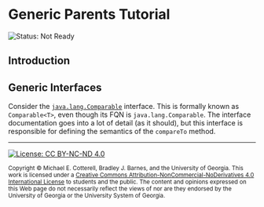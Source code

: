 # Generic Parents Tutorial

![Status: Not Ready](https://img.shields.io/badge/Status-Not%20Ready-red.svg)

## Introduction

## Generic Interfaces

Consider the [`java.lang.Comparable`](https://docs.oracle.com/javase/8/docs/api/java/lang/Comparable.html)
interface. This is formally known as `Comparable<T>`, even though its FQN is `java.lang.Comparable`.
The interface documentation goes into a lot of detail (as it should), but this interface is responsible
for defining the semantics of the `compareTo` method.

<hr/>

[![License: CC BY-NC-ND 4.0](https://img.shields.io/badge/License-CC%20BY--NC--ND%204.0-lightgrey.svg)](http://creativecommons.org/licenses/by-nc-nd/4.0/)

<small>
Copyright &copy; Michael E. Cotterell, Bradley J. Barnes, and the University of Georgia.
This work is licensed under a <a rel="license" href="http://creativecommons.org/licenses/by-nc-nd/4.0/">Creative Commons Attribution-NonCommercial-NoDerivatives 4.0 International License</a> to students and the public.
The content and opinions expressed on this Web page do not necessarily reflect the views of nor are they endorsed by the University of Georgia or the University System of Georgia.
</small>
